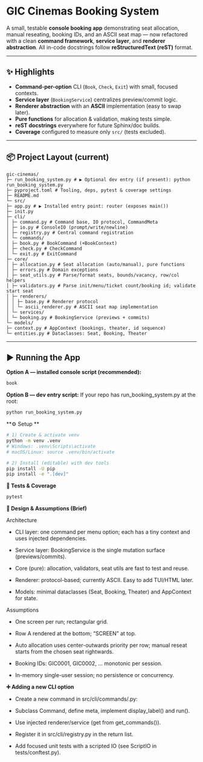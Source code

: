 # GIC Cinemas Booking System

A small, testable **console booking app** demonstrating seat allocation, manual reseating, booking IDs, and an ASCII seat map — now refactored with a clean **command framework**, **service layer**, and **renderer abstraction**. All in-code docstrings follow **reStructuredText (reST)** format.

---

## ✨ Highlights
- **Command-per-option** CLI (`Book`, `Check`, `Exit`) with small, focused contexts.
- **Service layer** (`BookingService`) centralizes preview/commit logic.
- **Renderer abstraction** with an **ASCII** implementation (easy to swap later).
- **Pure functions** for allocation & validation, making tests simple.
- **reST docstrings** everywhere for future Sphinx/doc builds.
- **Coverage** configured to measure only `src/` (tests excluded).

---

## 📦 Project Layout (current)

```
gic-cinemas/
├─ run_booking_system.py # ▶️ Optional dev entry (if present): python run_booking_system.py
├─ pyproject.toml # Tooling, deps, pytest & coverage settings
├─ README.md
└─ src/
├─ app.py # ▶️ Installed entry point: router (exposes main())
├─ init.py
├─ cli/
│ ├─ command.py # Command base, IO protocol, CommandMeta
│ ├─ io.py # ConsoleIO (prompt/write/newline)
│ ├─ registry.py # Central command registration
│ └─ commands/
│ ├─ book.py # BookCommand (+BookContext)
│ ├─ check.py # CheckCommand
│ └─ exit.py # ExitCommand
├─ core/
│ ├─ allocation.py # Seat allocation (auto/manual), pure functions
│ ├─ errors.py # Domain exceptions
│ ├─ seat_utils.py # Parse/format seats, bounds/vacancy, row/col helpers
│ ├─ validators.py # Parse init/menu/ticket count/booking id; validate start seat
│ ├─ renderers/
│ │ ├─ base.py # Renderer protocol
│ │ └─ ascii_renderer.py # ASCII seat map implementation
│ └─ services/
│ └─ booking.py # BookingService (previews + commits)
└─ models/
├─ context.py # AppContext (bookings, theater, id sequence)
└─ entities.py # Dataclasses: Seat, Booking, Theater
```

---

## ▶️ Running the App

**Option A — installed console script (recommended):**
```bash
book
```

**Option B — dev entry script:**
If your repo has run_booking_system.py at the root:
```bash
python run_booking_system.py
```

**⚙️ Setup **
```bash
# 1) Create & activate venv
python -m venv .venv
# Windows: .venv\Scripts\activate
# macOS/Linux: source .venv/bin/activate

# 2) Install (editable) with dev tools
pip install -U pip
pip install -e ".[dev]"

```

**🧪 Tests & Coverage**
```bash
pytest
```

**🧠 Design & Assumptions (Brief)**

Architecture

* CLI layer: one command per menu option; each has a tiny context and uses injected dependencies.

* Service layer: BookingService is the single mutation surface (previews/commits).

* Core (pure): allocation, validators, seat utils are fast to test and reuse.
 
* Renderer: protocol-based; currently ASCII. Easy to add TUI/HTML later.
 
* Models: minimal dataclasses (Seat, Booking, Theater) and AppContext for state.

Assumptions

* One screen per run; rectangular grid.

* Row A rendered at the bottom; “SCREEN” at top.

* Auto allocation uses center-outwards priority per row; manual reseat starts from the chosen seat rightwards.

* Booking IDs: GIC0001, GIC0002, … monotonic per session.

* In-memory single-user session; no persistence or concurrency.

**➕ Adding a new CLI option**

* Create a new command in src/cli/commands/<name>.py:

* Subclass Command, define meta, implement display_label() and run().

* Use injected renderer/service (get from get_commands()).

* Register it in src/cli/registry.py in the return list.

* Add focused unit tests with a scripted IO (see ScriptIO in tests/conftest.py).